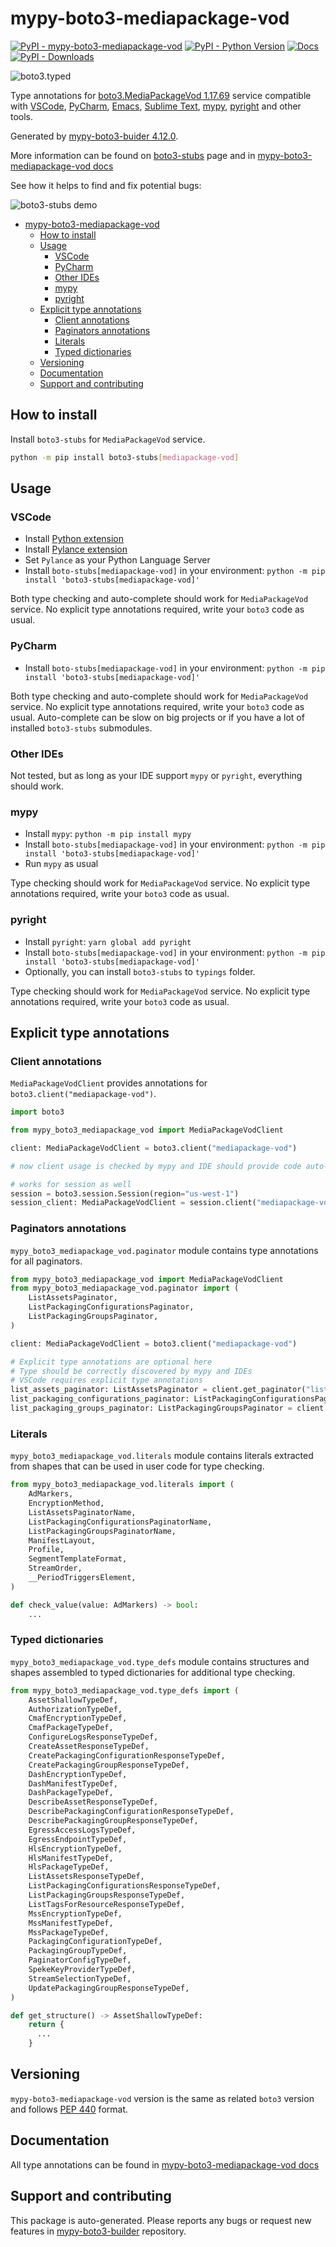 # mypy-boto3-mediapackage-vod<a id="mypy-boto3-mediapackage-vod"></a>

[![PyPI - mypy-boto3-mediapackage-vod](https://img.shields.io/pypi/v/mypy-boto3-mediapackage-vod.svg?color=blue)](https://pypi.org/project/mypy-boto3-mediapackage-vod)
[![PyPI - Python Version](https://img.shields.io/pypi/pyversions/mypy-boto3-mediapackage-vod.svg?color=blue)](https://pypi.org/project/mypy-boto3-mediapackage-vod)
[![Docs](https://img.shields.io/readthedocs/mypy-boto3-builder.svg?color=blue)](https://mypy-boto3-builder.readthedocs.io/)
[![PyPI - Downloads](https://img.shields.io/pypi/dw/mypy-boto3-mediapackage-vod?color=blue)](https://pypistats.org/packages/mypy-boto3-mediapackage-vod)

![boto3.typed](https://github.com/vemel/mypy_boto3_builder/raw/master/logo.png)

Type annotations for
[boto3.MediaPackageVod 1.17.69](https://boto3.amazonaws.com/v1/documentation/api/1.17.69/reference/services/mediapackage-vod.html#MediaPackageVod)
service compatible with [VSCode](https://code.visualstudio.com/),
[PyCharm](https://www.jetbrains.com/pycharm/),
[Emacs](https://www.gnu.org/software/emacs/),
[Sublime Text](https://www.sublimetext.com/),
[mypy](https://github.com/python/mypy),
[pyright](https://github.com/microsoft/pyright) and other tools.

Generated by
[mypy-boto3-buider 4.12.0](https://github.com/vemel/mypy_boto3_builder).

More information can be found on
[boto3-stubs](https://pypi.org/project/boto3-stubs/) page and in
[mypy-boto3-mediapackage-vod docs](https://vemel.github.io/boto3_stubs_docs/mypy_boto3_mediapackage_vod/)

See how it helps to find and fix potential bugs:

![boto3-stubs demo](https://github.com/vemel/mypy_boto3_builder/raw/master/demo.gif)

- [mypy-boto3-mediapackage-vod](#mypy-boto3-mediapackage-vod)
  - [How to install](#how-to-install)
  - [Usage](#usage)
    - [VSCode](#vscode)
    - [PyCharm](#pycharm)
    - [Other IDEs](#other-ides)
    - [mypy](#mypy)
    - [pyright](#pyright)
  - [Explicit type annotations](#explicit-type-annotations)
    - [Client annotations](#client-annotations)
    - [Paginators annotations](#paginators-annotations)
    - [Literals](#literals)
    - [Typed dictionaries](#typed-dictionaries)
  - [Versioning](#versioning)
  - [Documentation](#documentation)
  - [Support and contributing](#support-and-contributing)

## How to install<a id="how-to-install"></a>

Install `boto3-stubs` for `MediaPackageVod` service.

```bash
python -m pip install boto3-stubs[mediapackage-vod]
```

## Usage<a id="usage"></a>

### VSCode<a id="vscode"></a>

- Install
  [Python extension](https://marketplace.visualstudio.com/items?itemName=ms-python.python)
- Install
  [Pylance extension](https://marketplace.visualstudio.com/items?itemName=ms-python.vscode-pylance)
- Set `Pylance` as your Python Language Server
- Install `boto-stubs[mediapackage-vod]` in your environment:
  `python -m pip install 'boto3-stubs[mediapackage-vod]'`

Both type checking and auto-complete should work for `MediaPackageVod` service.
No explicit type annotations required, write your `boto3` code as usual.

### PyCharm<a id="pycharm"></a>

- Install `boto-stubs[mediapackage-vod]` in your environment:
  `python -m pip install 'boto3-stubs[mediapackage-vod]'`

Both type checking and auto-complete should work for `MediaPackageVod` service.
No explicit type annotations required, write your `boto3` code as usual.
Auto-complete can be slow on big projects or if you have a lot of installed
`boto3-stubs` submodules.

### Other IDEs<a id="other-ides"></a>

Not tested, but as long as your IDE support `mypy` or `pyright`, everything
should work.

### mypy<a id="mypy"></a>

- Install `mypy`: `python -m pip install mypy`
- Install `boto-stubs[mediapackage-vod]` in your environment:
  `python -m pip install 'boto3-stubs[mediapackage-vod]'`
- Run `mypy` as usual

Type checking should work for `MediaPackageVod` service. No explicit type
annotations required, write your `boto3` code as usual.

### pyright<a id="pyright"></a>

- Install `pyright`: `yarn global add pyright`
- Install `boto-stubs[mediapackage-vod]` in your environment:
  `python -m pip install 'boto3-stubs[mediapackage-vod]'`
- Optionally, you can install `boto3-stubs` to `typings` folder.

Type checking should work for `MediaPackageVod` service. No explicit type
annotations required, write your `boto3` code as usual.

## Explicit type annotations<a id="explicit-type-annotations"></a>

### Client annotations<a id="client-annotations"></a>

`MediaPackageVodClient` provides annotations for
`boto3.client("mediapackage-vod")`.

```python
import boto3

from mypy_boto3_mediapackage_vod import MediaPackageVodClient

client: MediaPackageVodClient = boto3.client("mediapackage-vod")

# now client usage is checked by mypy and IDE should provide code auto-complete

# works for session as well
session = boto3.session.Session(region="us-west-1")
session_client: MediaPackageVodClient = session.client("mediapackage-vod")
```

### Paginators annotations<a id="paginators-annotations"></a>

`mypy_boto3_mediapackage_vod.paginator` module contains type annotations for
all paginators.

```python
from mypy_boto3_mediapackage_vod import MediaPackageVodClient
from mypy_boto3_mediapackage_vod.paginator import (
    ListAssetsPaginator,
    ListPackagingConfigurationsPaginator,
    ListPackagingGroupsPaginator,
)

client: MediaPackageVodClient = boto3.client("mediapackage-vod")

# Explicit type annotations are optional here
# Type should be correctly discovered by mypy and IDEs
# VSCode requires explicit type annotations
list_assets_paginator: ListAssetsPaginator = client.get_paginator("list_assets")
list_packaging_configurations_paginator: ListPackagingConfigurationsPaginator = client.get_paginator("list_packaging_configurations")
list_packaging_groups_paginator: ListPackagingGroupsPaginator = client.get_paginator("list_packaging_groups")
```

### Literals<a id="literals"></a>

`mypy_boto3_mediapackage_vod.literals` module contains literals extracted from
shapes that can be used in user code for type checking.

```python
from mypy_boto3_mediapackage_vod.literals import (
    AdMarkers,
    EncryptionMethod,
    ListAssetsPaginatorName,
    ListPackagingConfigurationsPaginatorName,
    ListPackagingGroupsPaginatorName,
    ManifestLayout,
    Profile,
    SegmentTemplateFormat,
    StreamOrder,
    __PeriodTriggersElement,
)

def check_value(value: AdMarkers) -> bool:
    ...
```

### Typed dictionaries<a id="typed-dictionaries"></a>

`mypy_boto3_mediapackage_vod.type_defs` module contains structures and shapes
assembled to typed dictionaries for additional type checking.

```python
from mypy_boto3_mediapackage_vod.type_defs import (
    AssetShallowTypeDef,
    AuthorizationTypeDef,
    CmafEncryptionTypeDef,
    CmafPackageTypeDef,
    ConfigureLogsResponseTypeDef,
    CreateAssetResponseTypeDef,
    CreatePackagingConfigurationResponseTypeDef,
    CreatePackagingGroupResponseTypeDef,
    DashEncryptionTypeDef,
    DashManifestTypeDef,
    DashPackageTypeDef,
    DescribeAssetResponseTypeDef,
    DescribePackagingConfigurationResponseTypeDef,
    DescribePackagingGroupResponseTypeDef,
    EgressAccessLogsTypeDef,
    EgressEndpointTypeDef,
    HlsEncryptionTypeDef,
    HlsManifestTypeDef,
    HlsPackageTypeDef,
    ListAssetsResponseTypeDef,
    ListPackagingConfigurationsResponseTypeDef,
    ListPackagingGroupsResponseTypeDef,
    ListTagsForResourceResponseTypeDef,
    MssEncryptionTypeDef,
    MssManifestTypeDef,
    MssPackageTypeDef,
    PackagingConfigurationTypeDef,
    PackagingGroupTypeDef,
    PaginatorConfigTypeDef,
    SpekeKeyProviderTypeDef,
    StreamSelectionTypeDef,
    UpdatePackagingGroupResponseTypeDef,
)

def get_structure() -> AssetShallowTypeDef:
    return {
      ...
    }
```

## Versioning<a id="versioning"></a>

`mypy-boto3-mediapackage-vod` version is the same as related `boto3` version
and follows [PEP 440](https://www.python.org/dev/peps/pep-0440/) format.

## Documentation<a id="documentation"></a>

All type annotations can be found in
[mypy-boto3-mediapackage-vod docs](https://vemel.github.io/boto3_stubs_docs/mypy_boto3_mediapackage_vod/)

## Support and contributing<a id="support-and-contributing"></a>

This package is auto-generated. Please reports any bugs or request new features
in [mypy-boto3-builder](https://github.com/vemel/mypy_boto3_builder/issues/)
repository.
